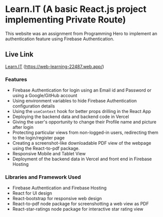# Learn.IT (A basic React.js project implementing Private Route)

This website was an assignment from Programming Hero to implement an authentication feature using Firebase Authentication.

## Live Link
[Learn.IT](https://web-learning-22487.web.app/) (https://web-learning-22487.web.app/)

### Features
+ Firebase Authentication for login using an Email id and Password or using a Google/GitHub account
+ Using environment variables to hide Firebase Authentication configuration details
+ Using the `useContext` hook for better props drilling in the React App
+ Deploying the backend data and backend code in Vercel
+ Giving the user's opportunity to change their Profile name and picture after login
+ Protecting particular views from non-logged-in users, redirecting them to the login/register page
+ Creating a screenshot-like downloadable PDF view of the webpage using the React-to-pdf package.
+ Responsive Mobile and Tablet View
+ Deployment of the backend data in Vercel and front end in Firebase Hosting

### Libraries and Framework Used
+ Firebase Authentication and Firebase Hosting
+ React for UI design
+ React-bootstrap for responsive web design
+ React-to-pdf node package for screenshotting a web view as PDF
+ React-star-ratings node package for interactive star rating view 
  


